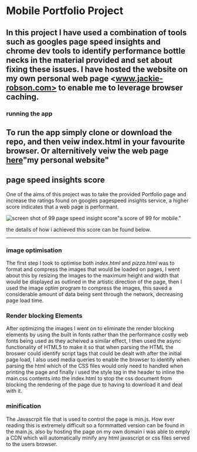 # Mobile Portfolio Project

In this project I have used a combination of tools such as googles page speed insights and chrome dev tools to identify performance bottle necks in the material provided and set about fixing these issues. I have hosted the website on my own personal web page <www.jackie-robson.com> to enable me to leverage browser caching.
---
### running the app
To run the app simply clone or download the repo, and then veiw index.html in your favourite browser. Or alternitively veiw the web page [here](jackie-robson.com)"my personal website"
---
## page speed insights score
One of the aims of this project was to take the provided Portfolio page and increase the ratings found on googles pagespeed insights service, a higher score indicates that a web page is performant.

![screen shot of 99 page speed insight score](readmeimg/99mobile.jpg)"a score of 99 for mobile."

the details of how i achieved this score can be found below.


---
### image optimisation
The first step I took to optimise both *index.html* and *pizza.html* was to format and compress the images that would be loaded on pages, I went about this by resizing the images to the maximum height and width that would be displayed as outlined in the artistic direction of the page, then I used the image optim program to compress the images, this saved a considerable amount of data being sent through the network, decreasing page load time.



### Render blocking Elements
After optimizing the images I went on to eliminate the render blocking elements by using the built in fonts rather than the performance costly web fonts being used as they acheived a similar effect, I then used the async functionality of HTML5 to make it so that when parsing the HTML the broswer could identify script tags that could be dealt with after the initial page load, I also used media queries to enable the browser to identify when parsing the html which of the CSS files would only need to handled when printing the page and finally i used the style tag in the header to inline the main.css contents into the index.html to stop the css document from blocking the rendering of the page due to having to download it and deal with it.

### minification
The Javascrpit file that is used to control the page is min.js. How ever reading this is extremely difficult so a formmatted version can be found in the main.js, also by hosting the page on my own domain i was able to emply a CDN which will automatically minify any html javascript or css files served to the users browser.


